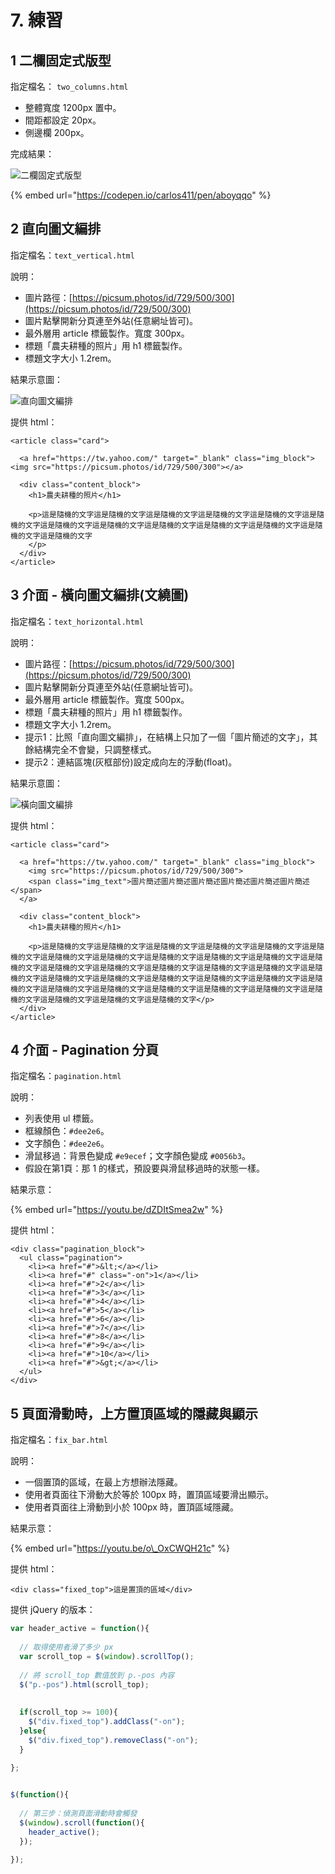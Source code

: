# 7. 練習

## 1 二欄固定式版型

指定檔名： `two_columns.html` 

* 整體寬度 1200px 置中。
* 間距都設定 20px。
* 側邊欄 200px。

完成結果：

![&#x4E8C;&#x6B04;&#x56FA;&#x5B9A;&#x5F0F;&#x7248;&#x578B;](.gitbook/assets/er-lan-gu-ding-shi-ban-xing-jie-guo.png)

{% embed url="https://codepen.io/carlos411/pen/aboyqqo" %}



## 2 直向圖文編排

指定檔名：`text_vertical.html`

說明：

* 圖片路徑：[https://picsum.photos/id/729/500/300](https://picsum.photos/id/729/500/300)
* 圖片點擊開新分頁連至外站\(任意網址皆可\)。
* 最外層用 article 標籤製作。寬度 300px。
* 標題「農夫耕種的照片」用 h1 標籤製作。
* 標題文字大小 1.2rem。

結果示意圖：

![&#x76F4;&#x5411;&#x5716;&#x6587;&#x7DE8;&#x6392;](.gitbook/assets/general_text1.png)

提供 html：

```markup
<article class="card">
  
  <a href="https://tw.yahoo.com/" target="_blank" class="img_block"><img src="https://picsum.photos/id/729/500/300"></a>
  
  <div class="content_block">
    <h1>農夫耕種的照片</h1>

    <p>這是隨機的文字這是隨機的文字這是隨機的文字這是隨機的文字這是隨機的文字這是隨機的文字這是隨機的文字這是隨機的文字這是隨機的文字這是隨機的文字這是隨機的文字這是隨機的文字這是隨機的文字
    </p>
  </div>
</article>
```

## 3 介面 - 橫向圖文編排\(文繞圖\)

指定檔名：`text_horizontal.html`

說明：

* 圖片路徑：[https://picsum.photos/id/729/500/300](https://picsum.photos/id/729/500/300)
* 圖片點擊開新分頁連至外站\(任意網址皆可\)。
* 最外層用 article 標籤製作。寬度 500px。
* 標題「農夫耕種的照片」用 h1 標籤製作。
* 標題文字大小 1.2rem。
* 提示1：比照「直向圖文編排」，在結構上只加了一個「圖片簡述的文字」，其餘結構完全不會變，只調整樣式。
* 提示2：連結區塊\(灰框部份\)設定成向左的浮動\(float\)。

結果示意圖：

![&#x6A6B;&#x5411;&#x5716;&#x6587;&#x7DE8;&#x6392;](.gitbook/assets/text_horizontal.png)

提供 html：

```markup
<article class="card">
  
  <a href="https://tw.yahoo.com/" target="_blank" class="img_block">
    <img src="https://picsum.photos/id/729/500/300">
    <span class="img_text">圖片簡述圖片簡述圖片簡述圖片簡述圖片簡述圖片簡述</span>
  </a>
  
  <div class="content_block">
    <h1>農夫耕種的照片</h1>

    <p>這是隨機的文字這是隨機的文字這是隨機的文字這是隨機的文字這是隨機的文字這是隨機的文字這是隨機的文字這是隨機的文字這是隨機的文字這是隨機的文字這是隨機的文字這是隨機的文字這是隨機的文字這是隨機的文字這是隨機的文字這是隨機的文字這是隨機的文字這是隨機的文字這是隨機的文字這是隨機的文字這是隨機的文字這是隨機的文字這是隨機的文字這是隨機的文字這是隨機的文字這是隨機的文字這是隨機的文字這是隨機的文字這是隨機的文字這是隨機的文字這是隨機的文字這是隨機的文字這是隨機的文字</p>
  </div>
</article>
```

## 4 介面 - Pagination 分頁

指定檔名：`pagination.html`

說明：

* 列表使用 ul 標籤。
* 框線顏色：`#dee2e6`。
* 文字顏色：`#dee2e6`。
* 滑鼠移過：背景色變成 `#e9ecef`；文字顏色變成 `#0056b3`。
* 假設在第1頁：那 1 的樣式，預設要與滑鼠移過時的狀態一樣。

結果示意：

{% embed url="https://youtu.be/dZDItSmea2w" %}

提供 html：

```markup
<div class="pagination_block">
  <ul class="pagination">
    <li><a href="#">&lt;</a></li>
    <li><a href="#" class="-on">1</a></li>
    <li><a href="#">2</a></li>
    <li><a href="#">3</a></li>
    <li><a href="#">4</a></li>
    <li><a href="#">5</a></li>
    <li><a href="#">6</a></li>
    <li><a href="#">7</a></li>
    <li><a href="#">8</a></li>
    <li><a href="#">9</a></li>
    <li><a href="#">10</a></li>
    <li><a href="#">&gt;</a></li>
  </ul>
</div>
```

## 5 頁面滑動時，上方置頂區域的隱藏與顯示

指定檔名：`fix_bar.html`

說明：

* 一個置頂的區域，在最上方想辦法隱藏。
* 使用者頁面往下滑動大於等於 100px 時，置頂區域要滑出顯示。
* 使用者頁面往上滑動到小於 100px 時，置頂區域隱藏。

結果示意：

{% embed url="https://youtu.be/o\_OxCWQH21c" %}

提供 html：

```markup
<div class="fixed_top">這是置頂的區域</div>
```

提供 jQuery 的版本：

```javascript
var header_active = function(){
  
  // 取得使用者滑了多少 px
  var scroll_top = $(window).scrollTop();
  
  // 將 scroll_top 數值放到 p.-pos 內容
  $("p.-pos").html(scroll_top);
  
  
  if(scroll_top >= 100){
    $("div.fixed_top").addClass("-on");
  }else{
    $("div.fixed_top").removeClass("-on");
  }
  
};


$(function(){
  
  // 第三步：偵測頁面滑動時會觸發
  $(window).scroll(function(){
    header_active();
  });
  
});
```

